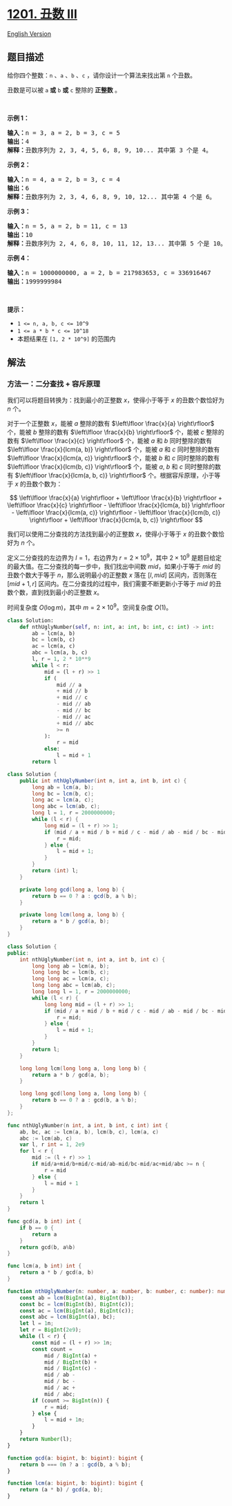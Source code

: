 # [1201. 丑数 III](https://leetcode.cn/problems/ugly-number-iii)

[English Version](/solution/1200-1299/1201.Ugly%20Number%20III/README_EN.md)

## 题目描述

<!-- 这里写题目描述 -->

<p>给你四个整数：<code>n</code> 、<code>a</code> 、<code>b</code> 、<code>c</code> ，请你设计一个算法来找出第 <code>n</code> 个丑数。</p>

<p>丑数是可以被 <code>a</code> <strong>或</strong> <code>b</code> <strong>或</strong> <code>c</code> 整除的 <strong>正整数</strong> 。</p>

<p> </p>

<p><strong>示例 1：</strong></p>

<pre>
<strong>输入：</strong>n = 3, a = 2, b = 3, c = 5
<strong>输出：</strong>4
<strong>解释：</strong>丑数序列为 2, 3, 4, 5, 6, 8, 9, 10... 其中第 3 个是 4。</pre>

<p><strong>示例 2：</strong></p>

<pre>
<strong>输入：</strong>n = 4, a = 2, b = 3, c = 4
<strong>输出：</strong>6
<strong>解释：</strong>丑数序列为 2, 3, 4, 6, 8, 9, 10, 12... 其中第 4 个是 6。
</pre>

<p><strong>示例 3：</strong></p>

<pre>
<strong>输入：</strong>n = 5, a = 2, b = 11, c = 13
<strong>输出：</strong>10
<strong>解释：</strong>丑数序列为 2, 4, 6, 8, 10, 11, 12, 13... 其中第 5 个是 10。
</pre>

<p><strong>示例 4：</strong></p>

<pre>
<strong>输入：</strong>n = 1000000000, a = 2, b = 217983653, c = 336916467
<strong>输出：</strong>1999999984
</pre>

<p> </p>

<p><strong>提示：</strong></p>

<ul>
	<li><code>1 <= n, a, b, c <= 10^9</code></li>
	<li><code>1 <= a * b * c <= 10^18</code></li>
	<li>本题结果在 <code>[1, 2 * 10^9]</code> 的范围内</li>
</ul>

## 解法

### 方法一：二分查找 + 容斥原理

我们可以将题目转换为：找到最小的正整数 $x$，使得小于等于 $x$ 的丑数个数恰好为 $n$ 个。

对于一个正整数 $x$，能被 $a$ 整除的数有 $\left\lfloor \frac{x}{a} \right\rfloor$ 个，能被 $b$ 整除的数有 $\left\lfloor \frac{x}{b} \right\rfloor$ 个，能被 $c$ 整除的数有 $\left\lfloor \frac{x}{c} \right\rfloor$ 个，能被 $a$ 和 $b$ 同时整除的数有 $\left\lfloor \frac{x}{lcm(a, b)} \right\rfloor$ 个，能被 $a$ 和 $c$ 同时整除的数有 $\left\lfloor \frac{x}{lcm(a, c)} \right\rfloor$ 个，能被 $b$ 和 $c$ 同时整除的数有 $\left\lfloor \frac{x}{lcm(b, c)} \right\rfloor$ 个，能被 $a$, $b$ 和 $c$ 同时整除的数有 $\left\lfloor \frac{x}{lcm(a, b, c)} \right\rfloor$ 个。根据容斥原理，小于等于 $x$ 的丑数个数为：

$$
\left\lfloor \frac{x}{a} \right\rfloor + \left\lfloor \frac{x}{b} \right\rfloor + \left\lfloor \frac{x}{c} \right\rfloor - \left\lfloor \frac{x}{lcm(a, b)} \right\rfloor - \left\lfloor \frac{x}{lcm(a, c)} \right\rfloor - \left\lfloor \frac{x}{lcm(b, c)} \right\rfloor + \left\lfloor \frac{x}{lcm(a, b, c)} \right\rfloor
$$

我们可以使用二分查找的方法找到最小的正整数 $x$，使得小于等于 $x$ 的丑数个数恰好为 $n$ 个。

定义二分查找的左边界为 $l=1$，右边界为 $r=2 \times 10^9$，其中 $2 \times 10^9$ 是题目给定的最大值。在二分查找的每一步中，我们找出中间数 $mid$，如果小于等于 $mid$ 的丑数个数大于等于 $n$，那么说明最小的正整数 $x$ 落在 $[l,mid]$ 区间内，否则落在 $[mid+1,r]$ 区间内。在二分查找的过程中，我们需要不断更新小于等于 $mid$ 的丑数个数，直到找到最小的正整数 $x$。

时间复杂度 $O(\log m)$，其中 $m = 2 \times 10^9$。空间复杂度 $O(1)$。

<!-- tabs:start -->

```python
class Solution:
    def nthUglyNumber(self, n: int, a: int, b: int, c: int) -> int:
        ab = lcm(a, b)
        bc = lcm(b, c)
        ac = lcm(a, c)
        abc = lcm(a, b, c)
        l, r = 1, 2 * 10**9
        while l < r:
            mid = (l + r) >> 1
            if (
                mid // a
                + mid // b
                + mid // c
                - mid // ab
                - mid // bc
                - mid // ac
                + mid // abc
                >= n
            ):
                r = mid
            else:
                l = mid + 1
        return l
```

```java
class Solution {
    public int nthUglyNumber(int n, int a, int b, int c) {
        long ab = lcm(a, b);
        long bc = lcm(b, c);
        long ac = lcm(a, c);
        long abc = lcm(ab, c);
        long l = 1, r = 2000000000;
        while (l < r) {
            long mid = (l + r) >> 1;
            if (mid / a + mid / b + mid / c - mid / ab - mid / bc - mid / ac + mid / abc >= n) {
                r = mid;
            } else {
                l = mid + 1;
            }
        }
        return (int) l;
    }

    private long gcd(long a, long b) {
        return b == 0 ? a : gcd(b, a % b);
    }

    private long lcm(long a, long b) {
        return a * b / gcd(a, b);
    }
}
```

```cpp
class Solution {
public:
    int nthUglyNumber(int n, int a, int b, int c) {
        long long ab = lcm(a, b);
        long long bc = lcm(b, c);
        long long ac = lcm(a, c);
        long long abc = lcm(ab, c);
        long long l = 1, r = 2000000000;
        while (l < r) {
            long long mid = (l + r) >> 1;
            if (mid / a + mid / b + mid / c - mid / ab - mid / bc - mid / ac + mid / abc >= n) {
                r = mid;
            } else {
                l = mid + 1;
            }
        }
        return l;
    }

    long long lcm(long long a, long long b) {
        return a * b / gcd(a, b);
    }

    long long gcd(long long a, long long b) {
        return b == 0 ? a : gcd(b, a % b);
    }
};
```

```go
func nthUglyNumber(n int, a int, b int, c int) int {
	ab, bc, ac := lcm(a, b), lcm(b, c), lcm(a, c)
	abc := lcm(ab, c)
	var l, r int = 1, 2e9
	for l < r {
		mid := (l + r) >> 1
		if mid/a+mid/b+mid/c-mid/ab-mid/bc-mid/ac+mid/abc >= n {
			r = mid
		} else {
			l = mid + 1
		}
	}
	return l
}

func gcd(a, b int) int {
	if b == 0 {
		return a
	}
	return gcd(b, a%b)
}

func lcm(a, b int) int {
	return a * b / gcd(a, b)
}
```

```ts
function nthUglyNumber(n: number, a: number, b: number, c: number): number {
    const ab = lcm(BigInt(a), BigInt(b));
    const bc = lcm(BigInt(b), BigInt(c));
    const ac = lcm(BigInt(a), BigInt(c));
    const abc = lcm(BigInt(a), bc);
    let l = 1n;
    let r = BigInt(2e9);
    while (l < r) {
        const mid = (l + r) >> 1n;
        const count =
            mid / BigInt(a) +
            mid / BigInt(b) +
            mid / BigInt(c) -
            mid / ab -
            mid / bc -
            mid / ac +
            mid / abc;
        if (count >= BigInt(n)) {
            r = mid;
        } else {
            l = mid + 1n;
        }
    }
    return Number(l);
}

function gcd(a: bigint, b: bigint): bigint {
    return b === 0n ? a : gcd(b, a % b);
}

function lcm(a: bigint, b: bigint): bigint {
    return (a * b) / gcd(a, b);
}
```

<!-- tabs:end -->

<!-- end -->
